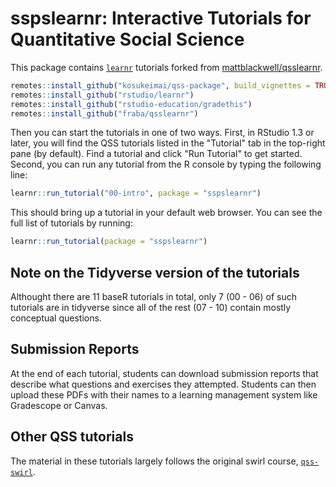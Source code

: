 # sspslearnr: Interactive Tutorials for Quantitative Social Science

This package contains
[`learnr`](https://rstudio.github.io/learnr/index.html) tutorials
forked from [mattblackwell/qsslearnr](https://github.com/mattblackwell/qsslearnr).

``` r
remotes::install_github("kosukeimai/qss-package", build_vignettes = TRUE)
remotes::install_github("rstudio/learnr")
remotes::install_github("rstudio-education/gradethis")
remotes::install_github("fraba/qsslearnr")
```

Then you can start the tutorials in one of two ways. First, in RStudio 1.3 or later, you will find the QSS tutorials listed in the "Tutorial" tab in the top-right pane (by default). Find a tutorial and click "Run Tutorial" to get started. Second, you can run any tutorial from the R console by typing the following line: 

``` r
learnr::run_tutorial("00-intro", package = "sspslearnr")
```

This should bring up a tutorial in your default web browser. You can see the full list of tutorials by running:

``` r
learnr::run_tutorial(package = "sspslearnr")
```

## Note on the Tidyverse version of the tutorials

Althought there are 11 baseR tutorials in total, only 7 (00 - 06) of such tutorials are in tidyverse since all of the rest (07 - 10) contain mostly conceptual questions. 

## Submission Reports

At the end of each tutorial, students can download submission reports that describe what questions and exercises they attempted. Students can then upload these PDFs with their names to a learning management system like Gradescope or Canvas. 

## Other QSS tutorials

The material in these tutorials largely follows the original swirl course, [`qss-swirl`](https://github.com/kosukeimai/qss-swirl). 
